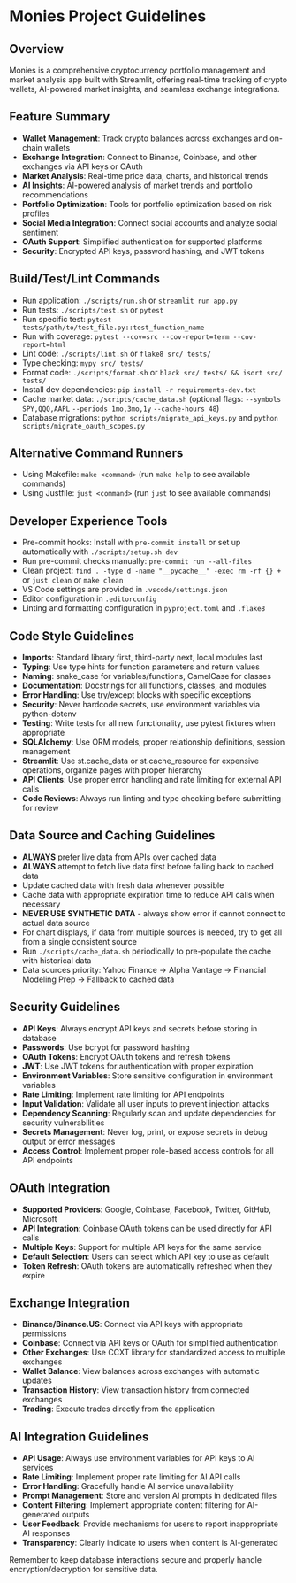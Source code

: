 # Monies Project Guidelines

## Overview
Monies is a comprehensive cryptocurrency portfolio management and market analysis app built with Streamlit, offering real-time tracking of crypto wallets, AI-powered market insights, and seamless exchange integrations.

## Feature Summary
- **Wallet Management**: Track crypto balances across exchanges and on-chain wallets
- **Exchange Integration**: Connect to Binance, Coinbase, and other exchanges via API keys or OAuth
- **Market Analysis**: Real-time price data, charts, and historical trends
- **AI Insights**: AI-powered analysis of market trends and portfolio recommendations
- **Portfolio Optimization**: Tools for portfolio optimization based on risk profiles
- **Social Media Integration**: Connect social accounts and analyze social sentiment
- **OAuth Support**: Simplified authentication for supported platforms
- **Security**: Encrypted API keys, password hashing, and JWT tokens

## Build/Test/Lint Commands
- Run application: `./scripts/run.sh` or `streamlit run app.py`
- Run tests: `./scripts/test.sh` or `pytest`
- Run specific test: `pytest tests/path/to/test_file.py::test_function_name`
- Run with coverage: `pytest --cov=src --cov-report=term --cov-report=html`
- Lint code: `./scripts/lint.sh` or `flake8 src/ tests/`
- Type checking: `mypy src/ tests/`
- Format code: `./scripts/format.sh` or `black src/ tests/ && isort src/ tests/`
- Install dev dependencies: `pip install -r requirements-dev.txt`
- Cache market data: `./scripts/cache_data.sh` (optional flags: `--symbols SPY,QQQ,AAPL` `--periods 1mo,3mo,1y` `--cache-hours 48`)
- Database migrations: `python scripts/migrate_api_keys.py` and `python scripts/migrate_oauth_scopes.py`

## Alternative Command Runners
- Using Makefile: `make <command>` (run `make help` to see available commands)
- Using Justfile: `just <command>` (run `just` to see available commands)

## Developer Experience Tools
- Pre-commit hooks: Install with `pre-commit install` or set up automatically with `./scripts/setup.sh dev`
- Run pre-commit checks manually: `pre-commit run --all-files`
- Clean project: `find . -type d -name "__pycache__" -exec rm -rf {} +` or `just clean` or `make clean`
- VS Code settings are provided in `.vscode/settings.json`
- Editor configuration in `.editorconfig`
- Linting and formatting configuration in `pyproject.toml` and `.flake8`

## Code Style Guidelines
- **Imports**: Standard library first, third-party next, local modules last
- **Typing**: Use type hints for function parameters and return values
- **Naming**: snake_case for variables/functions, CamelCase for classes
- **Documentation**: Docstrings for all functions, classes, and modules
- **Error Handling**: Use try/except blocks with specific exceptions
- **Security**: Never hardcode secrets, use environment variables via python-dotenv
- **Testing**: Write tests for all new functionality, use pytest fixtures when appropriate
- **SQLAlchemy**: Use ORM models, proper relationship definitions, session management
- **Streamlit**: Use st.cache_data or st.cache_resource for expensive operations, organize pages with proper hierarchy
- **API Clients**: Use proper error handling and rate limiting for external API calls
- **Code Reviews**: Always run linting and type checking before submitting for review

## Data Source and Caching Guidelines
- **ALWAYS** prefer live data from APIs over cached data
- **ALWAYS** attempt to fetch live data first before falling back to cached data
- Update cached data with fresh data whenever possible
- Cache data with appropriate expiration time to reduce API calls when necessary
- **NEVER USE SYNTHETIC DATA** - always show error if cannot connect to actual data source
- For chart displays, if data from multiple sources is needed, try to get all from a single consistent source
- Run `./scripts/cache_data.sh` periodically to pre-populate the cache with historical data
- Data sources priority: Yahoo Finance → Alpha Vantage → Financial Modeling Prep → Fallback to cached data

## Security Guidelines
- **API Keys**: Always encrypt API keys and secrets before storing in database
- **Passwords**: Use bcrypt for password hashing
- **OAuth Tokens**: Encrypt OAuth tokens and refresh tokens
- **JWT**: Use JWT tokens for authentication with proper expiration
- **Environment Variables**: Store sensitive configuration in environment variables
- **Rate Limiting**: Implement rate limiting for API endpoints
- **Input Validation**: Validate all user inputs to prevent injection attacks
- **Dependency Scanning**: Regularly scan and update dependencies for security vulnerabilities
- **Secrets Management**: Never log, print, or expose secrets in debug output or error messages
- **Access Control**: Implement proper role-based access controls for all API endpoints

## OAuth Integration
- **Supported Providers**: Google, Coinbase, Facebook, Twitter, GitHub, Microsoft
- **API Integration**: Coinbase OAuth tokens can be used directly for API calls
- **Multiple Keys**: Support for multiple API keys for the same service
- **Default Selection**: Users can select which API key to use as default
- **Token Refresh**: OAuth tokens are automatically refreshed when they expire

## Exchange Integration
- **Binance/Binance.US**: Connect via API keys with appropriate permissions
- **Coinbase**: Connect via API keys or OAuth for simplified authentication
- **Other Exchanges**: Use CCXT library for standardized access to multiple exchanges
- **Wallet Balance**: View balances across exchanges with automatic updates
- **Transaction History**: View transaction history from connected exchanges
- **Trading**: Execute trades directly from the application

## AI Integration Guidelines
- **API Usage**: Always use environment variables for API keys to AI services
- **Rate Limiting**: Implement proper rate limiting for AI API calls
- **Error Handling**: Gracefully handle AI service unavailability
- **Prompt Management**: Store and version AI prompts in dedicated files
- **Content Filtering**: Implement appropriate content filtering for AI-generated outputs
- **User Feedback**: Provide mechanisms for users to report inappropriate AI responses
- **Transparency**: Clearly indicate to users when content is AI-generated

Remember to keep database interactions secure and properly handle encryption/decryption for sensitive data.
